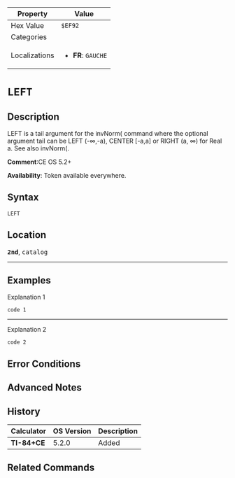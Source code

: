 | Property      | Value |
|---------------|-------|
| Hex Value     | `$EF92`|
| Categories    | <ul></ul> |
| Localizations | <ul><li><b>FR</b>: `GAUCHE`</li></ul> |

# `LEFT`

## Description
LEFT is a tail argument for the invNorm( command where the optional argument tail can be LEFT (-∞,-a), CENTER [-a,a] or RIGHT (a, ∞) for Real a.
See also invNorm(.

<b>Comment</b>:CE OS 5.2+

<b>Availability</b>: Token available everywhere.

## Syntax
`LEFT`

## Location
<tt><kbd><b>2nd</b></kbd></tt>, <kbd>catalog</kbd>
<hr>

## Examples

Explanation 1
```ti-basic
code 1
```
---
Explanation 2
```ti-basic
code 2
```

## Error Conditions


## Advanced Notes


## History
| Calculator | OS Version | Description |
|------------|------------|-------------|
| <b>TI-84+CE</b> | 5.2.0 | Added |

## Related Commands

